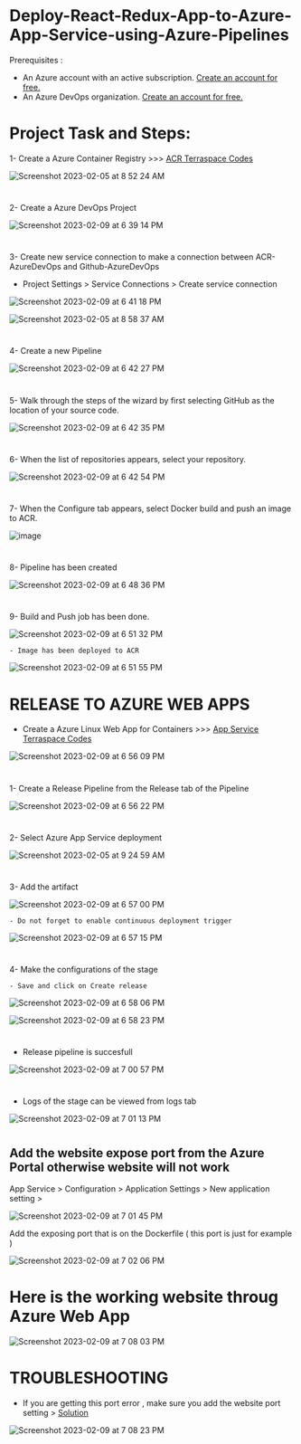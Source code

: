 # Deploy-React-Redux-App-to-Azure-App-Service-using-Azure-Pipelines

Prerequisites :
- An Azure account with an active subscription. <a href="https://azure.microsoft.com/en-us/free/?WT.mc_id=A261C142F" target="_blank">Create an account for free.</a> 
- An Azure DevOps organization. <a href="https://learn.microsoft.com/en-us/azure/devops/pipelines/get-started/pipelines-sign-up?view=azure-devops" target="_blank">Create an account for free.</a> 

# Project Task and Steps:
1- Create a Azure Container Registry >>> <a href="https://github.com/hkaanturgut/azure-devops-apps/tree/main/terraspace%20codes/app/stacks/acr" target="_blank">ACR Terraspace Codes</a> 

![Screenshot 2023-02-05 at 8 52 24 AM](https://user-images.githubusercontent.com/113396342/217688610-006dc446-8ecf-4a3d-b15f-f154b2cf40b5.png)

#

2- Create a Azure DevOps Project 

![Screenshot 2023-02-09 at 6 39 14 PM](https://user-images.githubusercontent.com/113396342/218094325-34e10cc1-1c29-44ef-aae6-eb4e897980a2.png)

#

3- Create new service connection to make a connection between ACR-AzureDevOps and Github-AzureDevOps
   
   - Project Settings > Service Connections > Create service connection 

![Screenshot 2023-02-09 at 6 41 18 PM](https://user-images.githubusercontent.com/113396342/218096222-0777ce26-895c-414d-bebd-beb9f2108a86.png)

![Screenshot 2023-02-05 at 8 58 37 AM](https://user-images.githubusercontent.com/113396342/217633906-991d0dc1-4bd3-4c3b-8d25-0ad1460d7c16.png)

#

4- Create a new Pipeline 

![Screenshot 2023-02-09 at 6 42 27 PM](https://user-images.githubusercontent.com/113396342/218094460-627632b9-821d-4e82-8538-755e55b80da9.png)

#

5-  Walk through the steps of the wizard by first selecting GitHub as the location of your source code. 

![Screenshot 2023-02-09 at 6 42 35 PM](https://user-images.githubusercontent.com/113396342/218094501-17d4e346-e943-4376-bb40-eed21632e6b5.png)

#
6- When the list of repositories appears, select your repository. 

![Screenshot 2023-02-09 at 6 42 54 PM](https://user-images.githubusercontent.com/113396342/218094644-0d3ef104-d07d-41ba-a2c7-53dee72b2e9f.png)

#

7- When the Configure tab appears, select Docker build and push an image to ACR.

![image](https://user-images.githubusercontent.com/113396342/218094689-81d171e6-19ba-4e82-a00e-cb20d16d08fa.png)
#

8- Pipeline has been created 

![Screenshot 2023-02-09 at 6 48 36 PM](https://user-images.githubusercontent.com/113396342/218094731-cb80ff0a-7cf8-44c7-ab35-ec916df26fb8.png)
#


9- Build and Push job has been done.

![Screenshot 2023-02-09 at 6 51 32 PM](https://user-images.githubusercontent.com/113396342/218094769-d92265a4-a7e7-404c-93de-31823b6bdade.png)

    - Image has been deployed to ACR

![Screenshot 2023-02-09 at 6 51 55 PM](https://user-images.githubusercontent.com/113396342/218094825-97c39b38-d43d-4fad-961a-00c0b173af03.png)

#

# RELEASE TO AZURE WEB APPS

- Create a Azure Linux Web App for Containers >>> <a href="https://github.com/hkaanturgut/DEPLOY-5-WEBAPPS-TO-AZURE-APP-SERVICE-USING-AZURE-DEVOPS-PIPELINES/tree/main/terraspace%20codes/app/stacks/react-redux_linux_webapp" target="_blank">App Service Terraspace Codes</a> 

![Screenshot 2023-02-09 at 6 56 09 PM](https://user-images.githubusercontent.com/113396342/218094989-c362a6c4-9d2f-4cb9-b692-03b3e8e1f2d8.png)
#

1- Create a Release Pipeline from the Release tab of the Pipeline

![Screenshot 2023-02-09 at 6 56 22 PM](https://user-images.githubusercontent.com/113396342/218095126-b49f18fc-2d32-4704-934b-316836411a2a.png)

#

2- Select Azure App Service deployment

![Screenshot 2023-02-05 at 9 24 59 AM](https://user-images.githubusercontent.com/113396342/217689291-709b0b52-0965-41c0-ac6c-86b159c9e55b.png)
#

3- Add the artifact 

![Screenshot 2023-02-09 at 6 57 00 PM](https://user-images.githubusercontent.com/113396342/218095182-ccae466c-251e-42ab-9854-7473b6d50ebd.png)


    - Do not forget to enable continuous deployment trigger
    
![Screenshot 2023-02-09 at 6 57 15 PM](https://user-images.githubusercontent.com/113396342/218095301-2998409c-9efb-4c8f-bdd0-b6f71f96b350.png) 
#

4- Make the configurations of the stage 
   
    - Save and click on Create release
    
![Screenshot 2023-02-09 at 6 58 06 PM](https://user-images.githubusercontent.com/113396342/218095590-14435bf4-26ce-4073-9d06-86ee967c92e5.png)

![Screenshot 2023-02-09 at 6 58 23 PM](https://user-images.githubusercontent.com/113396342/218095612-8dedb713-1f58-4543-8396-8da8d9d3b2fe.png)
#

- Release pipeline is succesfull

![Screenshot 2023-02-09 at 7 00 57 PM](https://user-images.githubusercontent.com/113396342/218095706-869ea307-97e6-4311-acf1-f4943b7c7638.png)

#

- Logs of the stage can be viewed from logs tab

![Screenshot 2023-02-09 at 7 01 13 PM](https://user-images.githubusercontent.com/113396342/218095744-b1ba742f-0e65-4702-8420-4540eaa2447d.png)

#


## Add the website expose port from the Azure Portal otherwise website will not work
   
   App Service > Configuration > Application Settings > New application setting > 
   
   ![Screenshot 2023-02-09 at 7 01 45 PM](https://user-images.githubusercontent.com/113396342/218096900-4851e758-d2a7-4c03-a361-480c5a02e254.png)

   Add the exposing port that is on the Dockerfile ( this port is just for example )
   
   ![Screenshot 2023-02-09 at 7 02 06 PM](https://user-images.githubusercontent.com/113396342/218097051-68ad3708-9d14-49b8-8815-70d20ec1cd76.png)
#

# Here is the working website throug Azure Web App

![Screenshot 2023-02-09 at 7 08 03 PM](https://user-images.githubusercontent.com/113396342/218095796-75e302bc-654e-4215-8757-05ee5aa77059.png)
#

# TROUBLESHOOTING

- If you are getting this port error , make sure you add the website port setting > <a href="https://github.com/hkaanturgut/DEPLOY-5-WEBAPPS-TO-AZURE-APP-SERVICE-USING-AZURE-DEVOPS-PIPELINES#add-the-website-expose-port-from-the-azure-portal-otherwise-website-will-not-work" target="_blank">Solution</a> 

![Screenshot 2023-02-09 at 7 08 23 PM](https://user-images.githubusercontent.com/113396342/218098268-eeb103b1-55e9-4e9d-973b-689b2b53ddab.png)
